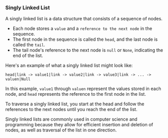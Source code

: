 ### Singly Linked List

A singly linked list is a data structure that consists of a sequence of nodes. 
- Each node stores a `value` and a `reference to the next node` in the sequence. 
- The first node in the sequence is called the `head`, and the last node is called the `tail`. 
- The tail node's reference to the next node is `null` or `None`, indicating the end of the list.

Here's an example of what a singly linked list might look like:

```
head|link -> value1|link -> value2|link -> value3|link -> ... -> valuen|Null
```

In this example, `value1` through `valuen` represent the values stored in each node, and `head` represents the reference to the first node in the list.

To traverse a singly linked list, you start at the head and follow the references to the next nodes until you reach the end of the list.

Singly linked lists are commonly used in computer science and programming because they allow for efficient insertion and deletion of nodes, as well as traversal of the list in one direction.